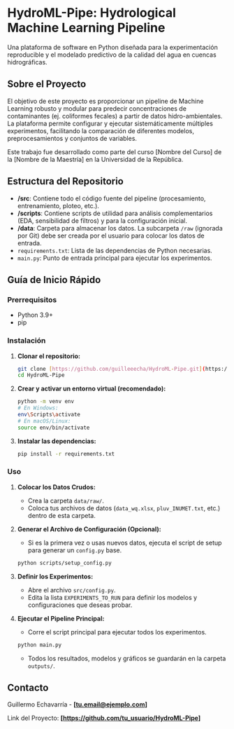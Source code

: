 # HydroML-Pipe: Hydrological Machine Learning Pipeline

Una plataforma de software en Python diseñada para la experimentación reproducible y el modelado predictivo de la calidad del agua en cuencas hidrográficas.

## Sobre el Proyecto

El objetivo de este proyecto es proporcionar un pipeline de Machine Learning robusto y modular para predecir concentraciones de contaminantes (ej. coliformes fecales) a partir de datos hidro-ambientales. La plataforma permite configurar y ejecutar sistemáticamente múltiples experimentos, facilitando la comparación de diferentes modelos, preprocesamientos y conjuntos de variables.

Este trabajo fue desarrollado como parte del curso [Nombre del Curso] de la [Nombre de la Maestría] en la Universidad de la República.

## Estructura del Repositorio

- **/src**: Contiene todo el código fuente del pipeline (procesamiento, entrenamiento, ploteo, etc.).
- **/scripts**: Contiene scripts de utilidad para análisis complementarios (EDA, sensibilidad de filtros) y para la configuración inicial.
- **/data**: Carpeta para almacenar los datos. La subcarpeta `/raw` (ignorada por Git) debe ser creada por el usuario para colocar los datos de entrada.
- `requirements.txt`: Lista de las dependencias de Python necesarias.
- `main.py`: Punto de entrada principal para ejecutar los experimentos.

## Guía de Inicio Rápido

### Prerrequisitos

- Python 3.9+
- pip

### Instalación

1.  **Clonar el repositorio:**
    ```bash
    git clone [https://github.com/guilleeecha/HydroML-Pipe.git](https://github.com/guilleeecha/HydroML-Pipe.git)
    cd HydroML-Pipe
    ```

2.  **Crear y activar un entorno virtual (recomendado):**
    ```bash
    python -m venv env
    # En Windows:
    env\Scripts\activate
    # En macOS/Linux:
    source env/bin/activate
    ```

3.  **Instalar las dependencias:**
    ```bash
    pip install -r requirements.txt
    ```

### Uso

1.  **Colocar los Datos Crudos:**
    * Crea la carpeta `data/raw/`.
    * Coloca tus archivos de datos (`data_wq.xlsx`, `pluv_INUMET.txt`, etc.) dentro de esta carpeta.

2.  **Generar el Archivo de Configuración (Opcional):**
    * Si es la primera vez o usas nuevos datos, ejecuta el script de setup para generar un `config.py` base.
    ```bash
    python scripts/setup_config.py
    ```

3.  **Definir los Experimentos:**
    * Abre el archivo `src/config.py`.
    * Edita la lista `EXPERIMENTS_TO_RUN` para definir los modelos y configuraciones que deseas probar.

4.  **Ejecutar el Pipeline Principal:**
    * Corre el script principal para ejecutar todos los experimentos.
    ```bash
    python main.py
    ```
    * Todos los resultados, modelos y gráficos se guardarán en la carpeta `outputs/`.

## Contacto

Guillermo Echavarría - **[tu.email@ejemplo.com]**

Link del Proyecto: **[https://github.com/tu_usuario/HydroML-Pipe]**